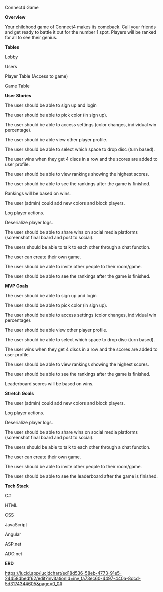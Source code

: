 Connect4 Game



<b>Overview</b>


Your childhood game of Connect4 makes its comeback. Call your friends and get ready to battle it out for the number 1 spot. Players will be ranked for all to see their genius.


<b>Tables</b>


Lobby

Users

Player Table (Access to game)

Game Table


<b>User Stories</b>


The user should be able to sign up and login

The user should be able to pick color (in sign up).

The user should be able to access settings (color changes, individual win percentage).

The user should be able view other player profile.

The user should be able to select which space to drop disc (turn based).

The user wins when they get 4 discs in a row and the scores are added to user profile.

The user should be able to view rankings showing the highest scores.

The user should be able to see the rankings after the game is finished.

Rankings will be based on wins.

The user (admin) could add new colors and block players.

Log player actions.

Deserialize player logs.

The user should be able to share wins on social media platforms (screenshot final board and post to social).

The users should be able to talk to each other through a chat function.

The user can create their own game.

The user should be able to invite other people to their room/game.

The user should be able to see the rankings after the game is finished.


<b>MVP Goals</b>


The user should be able to sign up and login

The user should be able to pick color (in sign up).

The user should be able to access settings (color changes, individual win percentage).

The user should be able view other player profile.

The user should be able to select which space to drop disc (turn based).

The user wins when they get 4 discs in a row and the scores are added to user profile.

The user should be able to view rankings showing the highest scores.

The user should be able to see the rankings after the game is finished.

Leaderboard scores will be based on wins.


<b>Stretch Goals</b>


The user (admin) could add new colors and block players.

Log player actions.

Deserialize player logs.

The user should be able to share wins on social media platforms (screenshot final board and post to social).

The users should be able to talk to each other through a chat function.

The user can create their own game.

The user should be able to invite other people to their room/game.

The user should be able to see the leaderboard after the game is finished.


<b>Tech Stack</b>


C#

HTML

CSS

JavaScript

Angular

ASP.net

ADO.net


<b>ERD</b>


https://lucid.app/lucidchart/ed18d536-58eb-4773-91e5-24458dbedf62/edit?invitationId=inv_fa73ec60-4497-440a-8dcd-5d3174344605&page=0_0#

